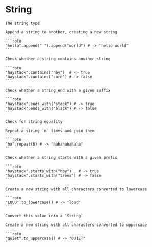 # String
`````{roto:type} String
The string type
`````


````{roto:function} append(self: String, other: String) -> String
Append a string to another, creating a new string

```roto
"hello".append(" ").append("world") # -> "hello world"
```
````

````{roto:function} contains(self: String, needle: String) -> bool
Check whether a string contains another string

```roto
"haystack".contains("hay")  # -> true
"haystack".contains("corn") # -> false
```
````

````{roto:function} ends_with(self: String, suffix: String) -> bool
Check whether a string end with a given suffix

```roto
"haystack".ends_with("stack") # -> true
"haystack".ends_with("black") # -> false
```
````

````{roto:function} eq(self: String, other: String) -> bool
Check for string equality
````

````{roto:function} repeat(self: String, n: u32) -> String
Repeat a string `n` times and join them

```roto
"ha".repeat(6) # -> "hahahahahaha"
```
````

````{roto:function} starts_with(self: String, prefix: String) -> bool
Check whether a string starts with a given prefix

```roto
"haystack".starts_with("hay")   # -> true
"haystack".starts_with("trees") # -> false
```
````

````{roto:function} to_lowercase(self: String) -> String
Create a new string with all characters converted to lowercase

```roto
"LOUD".to_lowercase() # -> "loud"
```
````

````{roto:function} to_string(self: String) -> String
Convert this value into a `String`
````

````{roto:function} to_uppercase(self: String) -> String
Create a new string with all characters converted to uppercase

```roto
"quiet".to_uppercase() # -> "QUIET"
```
````

